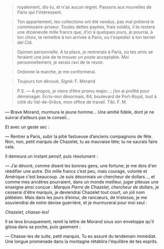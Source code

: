 > royalement, dis-tu, et n'as aucun regret. Passons aux nouvelles de
> Paris qui t'intéressent.

> Ton appartement, tes collections ont été vendus, pas mal prétend le
> commissaire-priseur. Toutes dettes payées, frais soldés, il te restera
> une dizainevde mille francs que, d’ici à quelques jours, je pourrai, à
> ton choix, te remettre à ton arrivée à Paris, ou t'expédier à ton
> terrier del Cid.

> Opinion personnelle. A ta place, je rentrerais à Paris, où tes amis se
> feraient une joie de te trouver un poste acceptable. Moi personnellement,
> je serais ravi de te revoir.

> Ordonne la marche, je me conformerai.

> Toujours ton dévoué,
> Signé: F. Morand

> P.S. — A propos, je viens d’étre promu major...; j’en ai proﬁté pour
> déménager. Écris-moi désormais, 64, boulevard de Port-Royal, tout à côté
> du Val-de-Grâce, mon ofﬁce de travail. Tibi. F. M.

— Brave Morand, murmura le jeune homme... Une amitié ﬁdèle, dont je ne
suivrai d’ailleurs pas le conseil...

Et avec un geste sec :

— Rentrer a Paris, subir la pitié fastueuse d’anciens compagnons de fête.
Non, non, petit marquis de Chazelet, tu as mauvaise tête; tu ne saurais
faire cela.

Il demeura un instant pensif, puis résolument :

— J’ai dévoré, comme disent les bonnes gens, une fortune; je me dois
d'en réédiﬁer une autre. Dix mille francs c’est peu, mais courage, volonté
et Amérique c'est beaucoup. Je suis désormais un chercheur de dollars...,
et comme mes ancêtres pourraient, dans un monde meilleur, juger piteuse
une enseigne ainsi conçue : _Marquis Pierre de Chazelet, chercheur de
dollars_, je cesserai d'être marquis, je deviendrai Chazelet tout court,
un joli nom plébéien. Mais dans les jours d’ennui, de rancœurs, de
tristesse, je me souviendrai de notre devise guerrière, et je murmurerai
pour moi seul :

_Chazelet, chasse-les!_

Il se leva brusquement, remit la lettre de Morand sous son enveloppe qu'il
glissa dans sa poche, puis gaiement :

— Chasse-les de suite, petit marquis. Tu es assuré du lendemain immédiat.
Une longue promenade dans la montagne rétablira l'équilibre de tes esprits.
